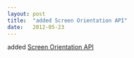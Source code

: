 ```yaml
---
layout: post
title:  "added Screen Orientation API"
date:   2012-05-23
---
```


added [Screen Orientation API](http://www.w3.org/TR/screen-orientation/)

